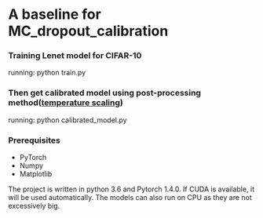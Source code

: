 # A baseline for MC_dropout_calibration
### Training Lenet model for CIFAR-10
running: python train.py 
### Then get calibrated model using post-processing method([temperature scaling](https://github.com/gpleiss/temperature_scaling)) 
running: python calibrated_model.py 
### Prerequisites
* PyTorch
* Numpy
* Matplotlib

The project is written in python 3.6 and Pytorch 1.4.0. If CUDA is available, it will be
used automatically. The models can also run on CPU as they are not excessively big.

